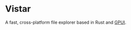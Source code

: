 # Vistar

A fast, cross-platform file explorer based in Rust and [GPUI](https://github.com/zed-industries/zed/tree/main/crates/gpui).
